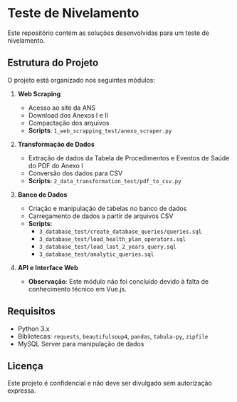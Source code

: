 # Teste de Nivelamento

Este repositório contém as soluções desenvolvidas para um teste de nivelamento.

## Estrutura do Projeto

O projeto está organizado nos seguintes módulos:

1. **Web Scraping**
   - Acesso ao site da ANS
   - Download dos Anexos I e II
   - Compactação dos arquivos
   - **Scripts**: `1_web_scrapping_test/anexo_scraper.py`

2. **Transformação de Dados**
   - Extração de dados da Tabela de Procedimentos e Eventos de Saúde do PDF do Anexo I
   - Conversão dos dados para CSV
   - **Scripts**: `2_data_transformation_test/pdf_to_csv.py`

3. **Banco de Dados**
   - Criação e manipulação de tabelas no banco de dados
   - Carregamento de dados a partir de arquivos CSV
   - **Scripts**: 
     - `3_database_test/create_database_queries/queries.sql`
     - `3_database_test/load_health_plan_operators.sql`
     - `3_database_test/load_last_2_years_query.sql`
     - `3_database_test/analytic_queries.sql`

4. **API e Interface Web**
   - **Observação**: Este módulo não foi concluído devido à falta de conhecimento técnico em Vue.js.

## Requisitos

- Python 3.x
- Bibliotecas: `requests`, `beautifulsoup4`, `pandas`, `tabula-py`, `zipfile`
- MySQL Server para manipulação de dados

## Licença

Este projeto é confidencial e não deve ser divulgado sem autorização expressa.
